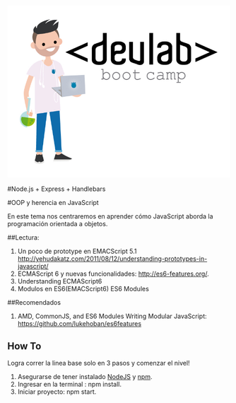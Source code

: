 ![DevLAbs logo](avatar-devlabs.jpg)

#Node.js + Express + Handlebars

#OOP y herencia en JavaScript

En este tema nos centraremos en aprender cómo JavaScript aborda la programación orientada a objetos.

##Lectura:
1. Un poco de prototype en EMACScript 5.1 http://yehudakatz.com/2011/08/12/understanding-prototypes-in-javascript/
2. ECMAScript 6 y nuevas funcionalidades: http://es6-features.org/.
3. Understanding ECMAScript6
4. Modulos en ES6(EMACScript6) ES6 Modules

##Recomendados
1. AMD, CommonJS, and ES6 Modules Writing Modular JavaScript: https://github.com/lukehoban/es6features

## How To

Logra correr la linea base solo en 3 pasos y comenzar el nivel!

1. Asegurarse de tener instalado [NodeJS](https://nodejs.org/) y [npm](https://www.npmjs.com/).
2. Ingresar en la terminal : npm install.
3. Iniciar proyecto: npm start.

